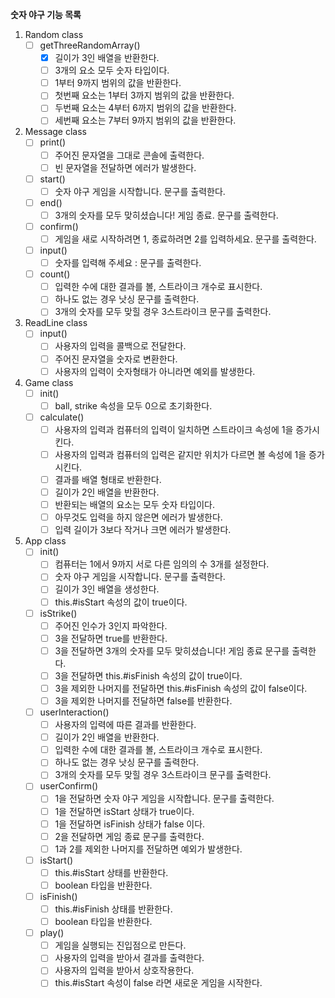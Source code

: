 **숫자 야구 기능 목록**
 1. Random class
	 - [ ] getThreeRandomArray()
		 - [x] 길이가 3인 배열을 반환한다.
		 - [ ] 3개의 요소 모두 숫자 타입이다.
		 - [ ] 1부터 9까지 범위의 값을 반환한다.
		 - [ ] 첫번째 요소는 1부터 3까지 범위의 값을 반환한다.
		 - [ ] 두번째 요소는 4부터 6까지 범위의 값을 반환한다.
		 - [ ] 세번째 요소는 7부터 9까지 범위의 값을 반환한다.
2. Message class
	 - [ ] print()
		 - [ ] 주어진 문자열을 그대로 콘솔에 출력한다.
		 - [ ] 빈 문자열을 전달하면 에러가 발생한다.
	 - [ ] start()
		 - [ ] 숫자 야구 게임을 시작합니다. 문구를 출력한다.
	 - [ ] end()
		 - [ ] 3개의 숫자를 모두 맞히셨습니다! 게임 종료. 문구를 출력한다.
	 - [ ] confirm()
		 - [ ] 게임을 새로 시작하려면 1, 종료하려면 2를 입력하세요. 문구를 출력한다.
	 - [ ] input()
		 - [ ] 숫자를 입력해 주세요 : 문구를 출력한다.
     - [ ] count()
	     - [ ] 입력한 수에 대한 결과를 볼, 스트라이크 개수로 표시한다.
	     - [ ] 하나도 없는 경우 낫싱 문구를 출력한다.
	     - [ ] 3개의 숫자를 모두 맞힐 경우 3스트라이크  문구를 출력한다.
3. ReadLine class
	 - [ ] input()
		 - [ ] 사용자의 입력을 콜백으로 전달한다.
		 - [ ] 주어진 문자열을 숫자로 변환한다.
		 - [ ] 사용자의 입력이 숫자형태가 아니라면 예외를 발생한다.
4.  Game class
	- [ ] init()
		- [ ] ball, strike 속성을 모두 0으로 초기화한다.
	 - [ ] calculate()
		 - [ ] 사용자의 입력과 컴퓨터의 입력이 일치하면 스트라이크 속성에 1을 증가시킨다.
		 - [ ] 사용자의 입력과 컴퓨터의 입력은 같지만 위치가 다르면 볼 속성에 1을 증가시킨다.
		 - [ ] 결과를 배열 형태로 반환한다.
		 - [ ] 길이가 2인 배열을 반환한다.
		 - [ ] 반환되는 배열의 요소는 모두 숫자 타입이다.
		 - [ ] 아무것도 입력을 하지 않은면 에러가 발생한다.
		 - [ ] 입력 길이가 3보다 작거나 크면 에러가 발생한다.
5.  App class
	- [ ] init()
		- [ ] 컴퓨터는 1에서 9까지 서로 다른 임의의 수 3개를 설정한다.
		- [ ] 숫자 야구 게임을 시작합니다. 문구를 출력한다.
		- [ ] 길이가 3인 배열을 생성한다.
		- [ ] this.#isStart 속성의 값이 true이다.
     - [ ] isStrike()
	     - [ ] 주어진 인수가 3인지 파악한다.
	     - [ ] 3을 전달하면 true를 반환한다.
	     - [ ] 3을 전달하면 3개의 숫자를 모두 맞히셨습니다! 게임 종료 문구를 출력한다.
	     - [ ] 3을 전달하면 this.#isFinish 속성의 값이 true이다.
	     - [ ] 3을 제외한 나머지를 전달하면 this.#isFinish 속성의 값이 false이다.
	     - [ ] 3을 제외한 나머지를 전달하면 false를 반환한다.
	  - [ ] userInteraction()
		  - [ ] 사용자의 입력에 따른 결과를 반환한다.
		  - [ ] 길이가 2인 배열을 반환한다.
		  - [ ] 입력한 수에 대한 결과를 볼, 스트라이크 개수로 표시한다.
		  - [ ] 하나도 없는 경우 낫싱 문구를 출력한다.
		  - [ ] 3개의 숫자를 모두 맞힐 경우 3스트라이크 문구를 출력한다.
	  - [ ] userConfirm()
		  - [ ] 1을 전달하면 숫자 야구 게임을 시작합니다. 문구를 출력한다.
		  - [ ] 1을 전달하면 isStart 상태가 true이다.
		  - [ ] 1을 전달하면 isFinish 상태가 false 이다.
		  - [ ] 2을 전달하면 게임 종료 문구를 출력한다.
		  - [ ] 1과 2를 제외한 나머지를 전달하면 예외가 발생한다.
	  - [ ] isStart()
		  - [ ] this.#isStart 상태를 반환한다.
		  - [ ] boolean 타입을 반환한다.
	  - [ ] isFinish()
		  - [ ] this.#isFinish 상태를 반환한다.
		  - [ ] boolean 타입을 반환한다.
	  - [ ] play()
		  - [ ] 게임을 실행되는 진입점으로 만든다.
		  - [ ] 사용자의 입력을 받아서 결과를 출력한다.
		  - [ ] 사용자의 입력을 받아서 상호작용한다.
		  - [ ] this.#isStart 속성이 false 라면 새로운 게임을 시작한다.
